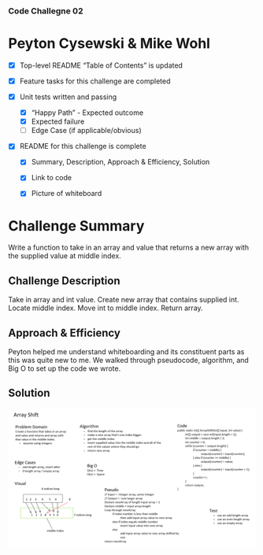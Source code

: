 ### Code Challegne 02
# Peyton Cysewski & Mike Wohl

 - [x] Top-level README “Table of Contents” is updated

 - [x] Feature tasks for this challenge are completed

 - [x] Unit tests written and passing
     - [x] “Happy Path” - Expected outcome
     - [x] Expected failure
     - [ ] Edge Case (if applicable/obvious)

 - [x] README for this challenge is complete
     - [x] Summary, Description, Approach & Efficiency, Solution
     - [x] Link to code
     - [x] Picture of whiteboard

     
# Challenge Summary
Write a function to take in an array and value that returns a new array with the supplied value at middle index.

## Challenge Description
Take in array and int value.
Create new array that contains supplied int.
Locate middle index.
Move int to middle index.
Return array.

## Approach & Efficiency
Peyton helped me understand whiteboarding and its constituent parts as this was quite new to me. We walked through pseudocode, algorithm, and Big O to set up the code we wrote.

## Solution
<img src="cc02.png"/>